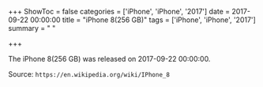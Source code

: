 +++
ShowToc = false
categories = ['iPhone', 'iPhone', '2017']
date = 2017-09-22 00:00:00
title = "iPhone 8(256 GB)"
tags = ['iPhone', 'iPhone', '2017']
summary = " "

+++

The iPhone 8(256 GB) was released on 2017-09-22 00:00:00.

Source: `https://en.wikipedia.org/wiki/IPhone_8`


